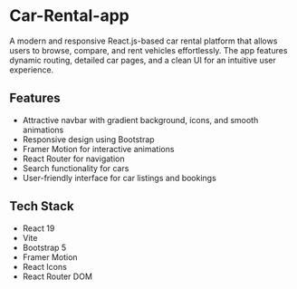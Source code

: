 # Car-Rental-app
A modern and responsive React.js-based car rental platform that allows users to browse, compare, and rent vehicles effortlessly. The app features dynamic routing, detailed car pages, and a clean UI for an intuitive user experience.

## Features
- Attractive navbar with gradient background, icons, and smooth animations
- Responsive design using Bootstrap
- Framer Motion for interactive animations
- React Router for navigation
- Search functionality for cars
- User-friendly interface for car listings and bookings

## Tech Stack
- React 19
- Vite
- Bootstrap 5
- Framer Motion
- React Icons
- React Router DOM
